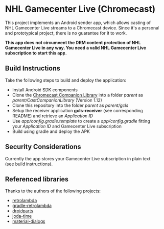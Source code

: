 NHL Gamecenter Live (Chromecast)
===============================

This project implements an Android sender app, which allows casting of NHL Gamecenter Live streams
 to a Chromecast device. Since it's a personal and prototypical project, there is no guarantee for
 it to work.

**This app does not circumvent the DRM content protection of NHL Gamecenter Live in any way. You
 need a valid NHL Gamecenter Live subscription to start this app.**

Build Instructions
--------------------------------

Take the following steps to build and deploy the application:

 * Install Android SDK components
 * Clone the [Chromecast Companion Library](https://github.com/googlecast/CastCompanionLibrary-android)
 into a folder *parent* as *parent/CastCompanionLibrary* (Version 1.12)
 * Clone this repository into the folder *parent* as *parent/gcls*
 * Setup the receiver application **gcls-receiver** (see corresponding README) and retrieve an *Application ID*
 * Use *app/config.gradle.template* to create a *app/config.gradle* fitting your *Application ID* and Gamecenter Live subscription
 * Build using gradle and deploy the APK

Security Considerations
--------------------------------

Currently the app stores your Gamecenter Live subscription in plain text (see build instructions).

Referenced libraries
--------------------------------

Thanks to the authors of the following projects:

 * [retrolambda](https://github.com/orfjackal/retrolambda)
 * [gradle-retrolambda](https://github.com/evant/gradle-retrolambda)
 * [droidparts](https://github.com/yanchenko/droidparts)
 * [joda-time](https://github.com/dlew/joda-time-android)
 * [material-dialogs](https://github.com/afollestad/material-dialogs)

